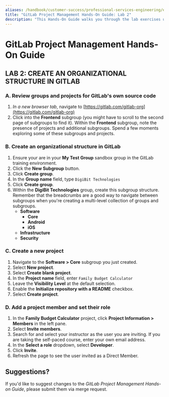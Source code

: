 ```yaml
---
aliases: /handbook/customer-success/professional-services-engineering/education-services/gitlabpmhandsonlab2.html
title: "GitLab Project Management Hands-On Guide: Lab 2"
description: "This Hands-On Guide walks you through the lab exercises used in the GitLab Project Management course."
---
```


# GitLab Project Management Hands-On Guide


## LAB 2: CREATE AN ORGANIZATIONAL STRUCTURE IN GITLAB

### A. Review groups and projects for GitLab's own source code

1. *In a new browser tab*, navigate to [https://gitlab.com/gitlab-org](https://gitlab.com/gitlab-org)
1. Click into the **Frontend** subgroup (you might have to scroll to the second page of subgroups to find it). Within the **Frontend** subgroup, note the presence of projects and additional subgroups. Spend a few moments exploring some of these subgroups and projects.

### B. Create an organizational structure in GitLab

1. Ensure your are in your **My Test Group** sandbox group in the GitLab training environment.
1. Click the **New Subgroup** button.
1. Click **Create group**.
1. In the **Group name** field, type `DigiBit Technologies`
1. Click **Create group**.
1. Within the **DigiBit Technologies** group, create this subgroup structure. Remember that the breadcrumbs are a good way to navigate between subgroups when you're creating a multi-level collection of groups and subgroups.
    - **Software**
      - **Core**
      - **Android**
      - **iOS**
    - **Infrastructure**
    - **Security**

### C. Create a new project

1. Navigate to the **Software > Core** subgroup you just created.
1. Select **New project**.
1. Select **Create blank project**.
1. In the **Project name** field, enter `Family Budget Calculator`<br/>
1. Leave the **Visibility Level** at the default selection.
1. Enable the **Initialize repository with a README** checkbox.
1. Select **Create project**.

### D. Add a project member and set their role

1. In the **Family Budget Calculator** project, click **Project Information > Members** in the left pane.
1. Select **Invite members**.
1. Search for and select your instructor as the user you are inviting. If you are taking the self-paced course, enter your own email address.
1. In the **Select a role** dropdown, select **Developer**.
1. Click **Invite**.
1. Refresh the page to see the user invited as a Direct Member.

## Suggestions?

If you'd like to suggest changes to the *GitLab Project Management Hands-on Guide*, please submit them via merge request.
